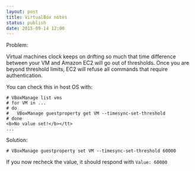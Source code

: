```yaml
---
layout: post
title: VirtualBox notes
status: publish
date: 2015-09-14 12:00
---
```

Problem:

Virtual machines clock keeps on drifting so much that time difference between your VM and Amazon EC2 will go out of thresholds. Once you are beyond threshold limits, EC2 will refuse all commands that require authentication.

You can check this in host OS with:<br/>
```
# VBoxManage list vms
# for VM in ...
# do
#   VBoxManage guestproperty get VM --timesync-set-threshold
# done
<b>No value set!</b></tt>
...
```

Solution:
```
# VBoxManage guestproperty set VM --timesync-set-threshold 60000
```

If you now recheck the value, it should respond with `Value: 60000`

